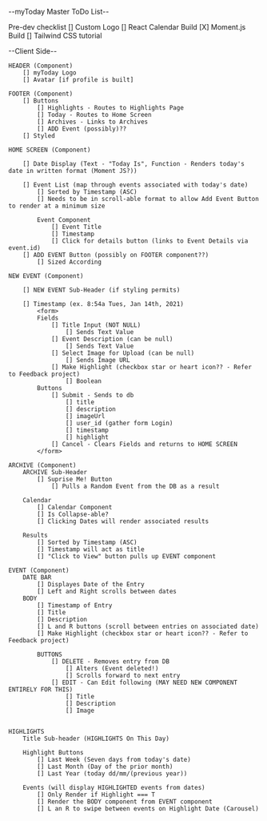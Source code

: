 --myToday Master ToDo List--

Pre-dev checklist
    [] Custom Logo
    [] React Calendar Build
    [X] Moment.js Build
    [] Tailwind CSS tutorial

--Client Side--


    HEADER (Component)
        [] myToday Logo
        [] Avatar [if profile is built]

    FOOTER (Component)
        [] Buttons
            [] Highlights - Routes to Highlights Page
            [] Today - Routes to Home Screen
            [] Archives - Links to Archives
            [] ADD Event (possibly)??
        [] Styled

    HOME SCREEN (Component)

        [] Date Display (Text - "Today Is", Function - Renders today's date in written format (Moment JS?))

        [] Event List (map through events associated with today's date)
            [] Sorted by Timestamp (ASC)
            [] Needs to be in scroll-able format to allow Add Event Button to render at a minimum size

            Event Component
                [] Event Title
                [] Timestamp
                [] Click for details button (links to Event Details via event.id)
        [] ADD EVENT Button (possibly on FOOTER component??)
            [] Sized According 

    NEW EVENT (Component)

        [] NEW EVENT Sub-Header (if styling permits)

        [] Timestamp (ex. 8:54a Tues, Jan 14th, 2021) 
            <form> 
            Fields
                [] Title Input (NOT NULL)
                    [] Sends Text Value
                [] Event Description (can be null)
                    [] Sends Text Value
                [] Select Image for Upload (can be null)
                    [] Sends Image URL
                [] Make Highlight (checkbox star or heart icon?? - Refer to Feedback project)
                    [] Boolean 
            Buttons
                [] Submit - Sends to db
                    [] title
                    [] description
                    [] imageUrl
                    [] user_id (gather form Login)
                    [] timestamp
                    [] highlight
                [] Cancel - Clears Fields and returns to HOME SCREEN
            </form>

    ARCHIVE (Component)
        ARCHIVE Sub-Header
            [] Suprise Me! Button
                [] Pulls a Random Event from the DB as a result
        
        Calendar
            [] Calendar Component
            [] Is Collapse-able?
            [] Clicking Dates will render associated results

        Results
            [] Sorted by Timestamp (ASC)
            [] Timestamp will act as title
            [] "Click to View" button pulls up EVENT component   

    EVENT (Component)
        DATE BAR
            [] Displayes Date of the Entry
            [] Left and Right scrolls between dates
        BODY
            [] Timestamp of Entry
            [] Title
            [] Description
            [] L and R buttons (scroll between entries on associated date)
            [] Make Highlight (checkbox star or heart icon?? - Refer to Feedback project)

            BUTTONS
                [] DELETE - Removes entry from DB
                    [] Alters (Event deleted!)
                    [] Scrolls forward to next entry
                [] EDIT - Can Edit following (MAY NEED NEW COMPONENT ENTIRELY FOR THIS)
                    [] Title
                    [] Description
                    [] Image    
    

    HIGHLIGHTS
        Title Sub-header (HIGHLIGHTS On This Day)

        Highlight Buttons
            [] Last Week (Seven days from today's date)
            [] Last Month (Day of the prior month)
            [] Last Year (today dd/mm/(previous year))

        Events (will display HIGHLIGHTED events from dates)
            [] Only Render if Highlight === T
            [] Render the BODY component from EVENT component
            [] L an R to swipe between events on Highlight Date (Carousel)

    

    

    

    


    


               
        


    

    

